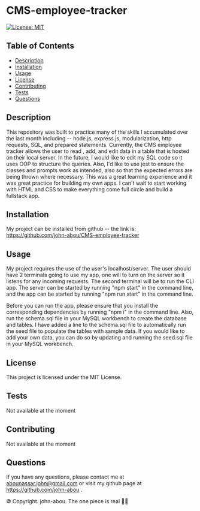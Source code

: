 # CMS-employee-tracker

[![License: MIT](https://img.shields.io/badge/License-MIT-yellow.svg)](https://opensource.org/licenses/MIT)

## Table of Contents
- [Description](#description)
- [Installation](#installation)
- [Usage](#usage)
- [License](#license)
- [Contributing](#contributing)
- [Tests](#tests)
- [Questions](#questions)

## Description
This repository was built to practice many of the skills I accumulated over the last month including -- node.js, express.js, modularization, http requests, SQL, and prepared statements. Currently, the CMS employee tracker allows the user to read , add, and edit data in a table that is hosted on their local server. In the future, I would like to edit my SQL code so it uses OOP to structure the queries. Also, I'd like to use jest to ensure the classes and prompts work as intended, also so that the expected errors are being thrown where necessary. This was a great learning experience and it was great practice for building my own apps. I can't wait to start working with HTML and CSS to make everything come full circle and build a fullstack app.

## Installation
My project can be installed from github -- the link is: https://github.com/john-abou/CMS-employee-tracker

## Usage
My project requires the use of the user's localhost/server. The user should have 2 terminals going to use my app, one will to turn on the server so it listens for any incoming requests. The second terminal will be to run the CLI app. The server can be started by running "npm start" in the command line, and the app can be started by running "npm run start" in the command line.

Before you can run the app, please ensure that you install the corresponding dependencies by running "npm i" in the command line. Also, run the schema.sql file in your MySQL workbench to create the database and tables. I have added a line to the schema.sql file to automatically run the seed file to populate the tables with sample data. If you would like to add your own data, you can do so by updating and running the seed.sql file in your MySQL workbench.

## License
This project is licensed under the MIT License.

## Tests
Not available at the moment

## Contributing
Not available at the moment

## Questions
If you have any questions, please contact me at abounassar.john@gmail.com or visit my github page at https://github.com/john-abou .

© Copyright. john-abou. The one piece is real 🏴‍☠